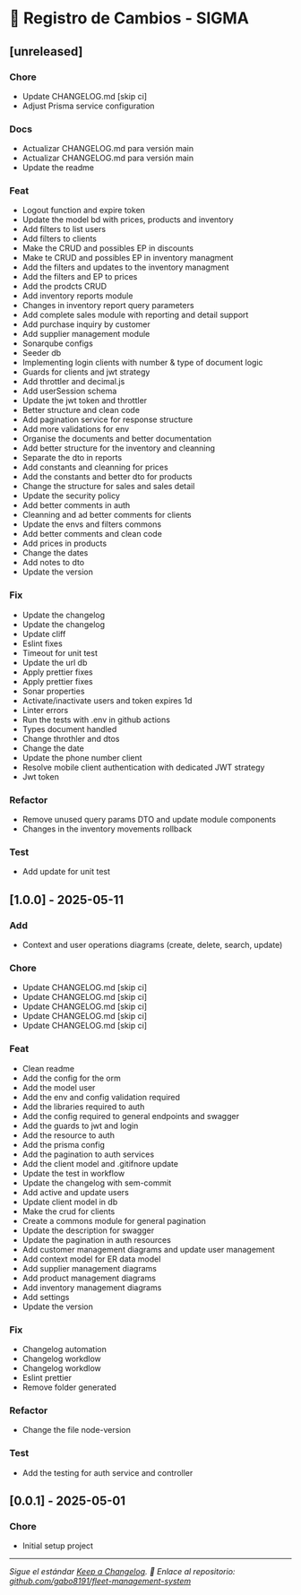 # 📜 Registro de Cambios - SIGMA

## [unreleased]

### Chore

- Update CHANGELOG.md [skip ci]
- Adjust Prisma service configuration

### Docs

- Actualizar CHANGELOG.md para versión main
- Actualizar CHANGELOG.md para versión main
- Update the readme

### Feat

- Logout function and expire token
- Update the model bd with prices, products and inventory
- Add filters to list users
- Add filters to clients
- Make the CRUD and possibles EP in discounts
- Make te CRUD and possibles EP in inventory managment
- Add the filters and updates to the inventory managment
- Add the filters and EP to prices
- Add the prodcts CRUD
- Add inventory reports module
- Changes in inventory report query parameters
- Add complete sales module with reporting and detail support
- Add purchase inquiry by customer
- Add supplier management module
- Sonarqube configs
- Seeder db
- Implementing login clients with number & type of document logic
- Guards for clients and jwt strategy
- Add throttler and decimal.js
- Add userSession schema
- Update the jwt token and throttler
- Better structure and clean code
- Add pagination service for response structure
- Add more validations for env
- Organise the documents and better documentation
- Add better structure for the inventory and cleanning
- Separate the dto in reports
- Add constants and cleanning for prices
- Add the constants and better dto for products
- Change the structure for sales and sales detail
- Update the security policy
- Add better comments in auth
- Cleanning and ad better comments for clients
- Update the envs and filters commons
- Add better comments and clean code
- Add prices in products
- Change the dates
- Add notes to dto
- Update the version

### Fix

- Update the changelog
- Update the changelog
- Update cliff
- Eslint fixes
- Timeout for unit test
- Update the url db
- Apply prettier fixes
- Apply prettier fixes
- Sonar properties
- Activate/inactivate users and token expires 1d
- Linter errors
- Run the tests with .env in github actions
- Types document handled
- Change throthler and dtos
- Change the date
- Update the phone number client
- Resolve mobile client authentication with dedicated JWT strategy
- Jwt token

### Refactor

- Remove unused query params DTO and update module components
- Changes in the inventory movements rollback

### Test

- Add update for unit test

## [1.0.0] - 2025-05-11

### Add

- Context and user operations diagrams (create, delete, search, update)

### Chore

- Update CHANGELOG.md [skip ci]
- Update CHANGELOG.md [skip ci]
- Update CHANGELOG.md [skip ci]
- Update CHANGELOG.md [skip ci]
- Update CHANGELOG.md [skip ci]

### Feat

- Clean readme
- Add the config for the orm
- Add the model user
- Add the env and config validation required
- Add the libraries required to auth
- Add the config required to general endpoints and swagger
- Add the guards to jwt and login
- Add the resource to auth
- Add the prisma config
- Add the pagination to auth services
- Add the client model and .gitifnore update
- Update the test in workflow
- Update the changelog with sem-commit
- Add active and update users
- Update client model in db
- Make the crud for clients
- Create a commons module for general pagination
- Update the description for swagger
- Update the pagination in auth resources
- Add customer management diagrams and update user management
- Add context model for ER data model
- Add supplier management diagrams
- Add product management diagrams
- Add inventory management diagrams
- Add settings
- Update the version

### Fix

- Changelog automation
- Changelog workdlow
- Changelog workdlow
- Eslint prettier
- Remove folder generated

### Refactor

- Change the file node-version

### Test

- Add the testing for auth service and controller

## [0.0.1] - 2025-05-01

### Chore

- Initial setup project


---
_Sigue el estándar [Keep a Changelog](https://keepachangelog.com/)._
_🔗 Enlace al repositorio: [github.com/gabo8191/fleet-management-system](https://github.com/gabo8191/fleet-management-system)_
